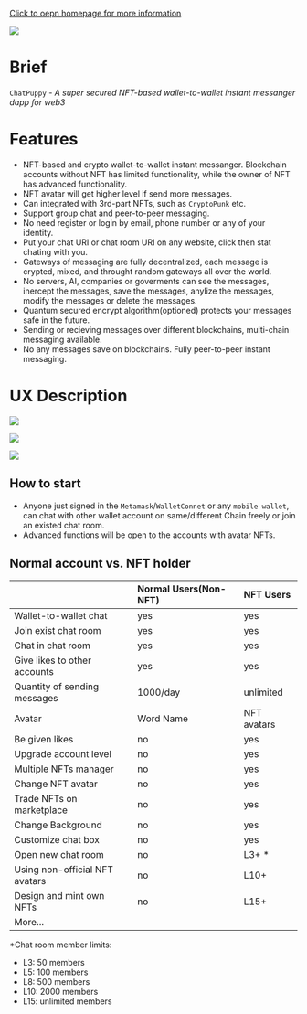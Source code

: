 [Click to oepn homepage for more information](https://chat-puppy-web-app.vercel.app/)

![](https://tva1.sinaimg.cn/large/e6c9d24egy1gzn95tr114j21lz0u00y3.jpg)

# Brief
`ChatPuppy` - *A super secured NFT-based wallet-to-wallet instant messanger dapp for web3*

# Features
* NFT-based and crypto wallet-to-wallet instant messanger. Blockchain accounts without NFT has limited functionality, while the owner of NFT has advanced functionality.
* NFT avatar will get higher level if send more messages.
* Can integrated with 3rd-part NFTs, such as `CryptoPunk` etc.
* Support group chat and peer-to-peer messaging.
* No need register or login by email, phone number or any of your identity.
* Put your chat URI or chat room URI on any website, click then stat chating with you.
* Gateways of messaging are fully decentralized, each message is crypted, mixed, and throught random gateways all over the world. 
* No servers, AI, companies or goverments can see the messages, inercept the  messages, save the messages, anylize the messages, modify the messages or delete the messages.
* Quantum secured encrypt algorithm(optioned) protects your messages safe in the future.
* Sending or recieving messages over different blockchains, multi-chain messaging available.
* No any messages save on blockchains. Fully peer-to-peer instant messaging.


# UX Description
![](https://tva1.sinaimg.cn/large/008i3skNgy1gz1klcgdcmj30m80dc3zg.jpg)

![](https://tva1.sinaimg.cn/large/008i3skNgy1gz1klo36ftj30m80cxt9v.jpg)

![](https://tva1.sinaimg.cn/large/008i3skNgy1gz1l1r6qvcj31e00u0aej.jpg)

## How to start
* Anyone just signed in the `Metamask`/`WalletConnet` or any `mobile wallet`, can chat with other wallet account on same/different Chain freely or join an existed chat room.
* Advanced functions will be open to the accounts with avatar NFTs.

## Normal account vs. NFT holder
||Normal Users(Non-NFT)|NFT Users|
|:-|:-|:-|
|Wallet-to-wallet chat|yes|yes|
|Join exist chat room|yes|yes|
|Chat in chat room|yes|yes|
|Give likes to other accounts|yes|yes|
|Quantity of sending messages|1000/day|unlimited|
|Avatar|Word Name|NFT avatars|
|Be given likes|no|yes|
|Upgrade account level|no|yes|
|Multiple NFTs manager|no|yes|
|Change NFT avatar|no|yes|
|Trade NFTs on marketplace|no|yes|
|Change Background|no|yes|
|Customize chat box|no|yes|
|Open new chat room|no|L3+ *|
|Using non-official NFT avatars|no|L10+|
|Design and mint own NFTs|no|L15+|
|More...|||

*Chat room member limits: 
  * L3: 50 members
  * L5: 100 members
  * L8: 500 members
  * L10: 2000 members
  * L15: unlimited members

